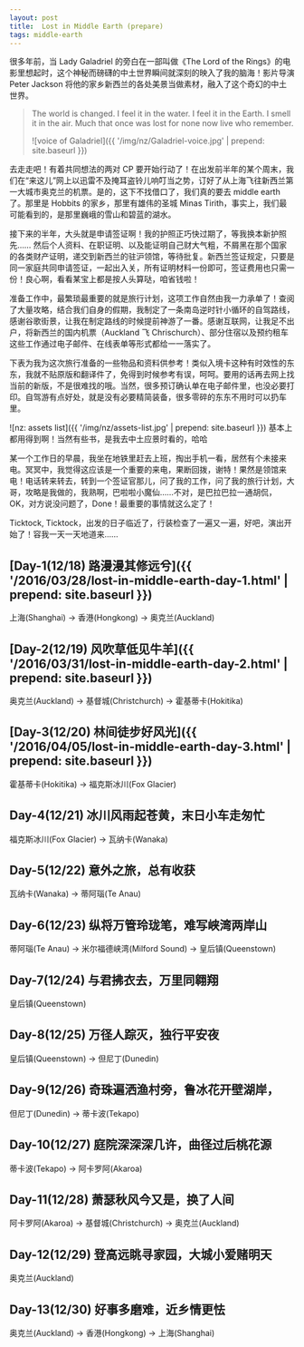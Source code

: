 ```yaml
---
layout: post
title:  Lost in Middle Earth (prepare)
tags: middle-earth
---
```


很多年前，当 Lady Galadriel 的旁白在一部叫做《The Lord of the Rings》的电影里想起时，这个神秘而磅礴的中土世界瞬间就深刻的映入了我的脑海！影片导演 Peter Jackson 将他的家乡新西兰的各处美景当做素材，融入了这个奇幻的中土世界。

<!--more-->

> The world is changed. I feel it in the water. I feel it in the Earth. I smell it in the air. Much that once was lost for none now live who remember.
>
> ![voice of Galadriel]({{ '/img/nz/Galadriel-voice.jpg' | prepend: site.baseurl }})

去走走吧！有着共同想法的两对 CP 要开始行动了！在出发前半年的某个周末，我们在“来这儿”网上以迅雷不及掩耳盗铃儿响叮当之势，订好了从上海飞往新西兰第一大城市奥克兰的机票。是的，这下不找借口了，我们真的要去 middle earth 了。那里是 Hobbits 的家乡，那里有雄伟的圣城 Minas Tirith，事实上，我们最可能看到的，是那里巍峨的雪山和碧蓝的湖水。

接下来的半年，大头就是申请签证啊！我的护照正巧快过期了，等我换本新护照先…… 然后个人资料、在职证明、以及能证明自己财大气粗，不屑黑在那个国家的各类财产证明，递交到新西兰的驻沪领馆，等待批复。新西兰签证规定，只要是同一家庭共同申请签证，一起出入关，所有证明材料一份即可，签证费用也只需一份！良心啊，看看某宝上都是按人头算哒，咱省钱啦！

准备工作中，最繁琐最重要的就是旅行计划，这项工作自然由我一力承单了！查阅了大量攻略，结合我们自身的假期，我制定了一条南岛逆时针小循环的自驾路线，感谢谷歌街景，让我在制定路线的时候提前神游了一番。感谢互联网，让我足不出户，将新西兰的国内机票（Auckland 飞 Chrischurch）、部分住宿以及预约租车这些工作通过电子邮件、在线表单等形式都给一一落实了。

下表为我为这次旅行准备的一些物品和资料供参考！类似入境卡这种有时效性的东东，我就不贴原版和翻译件了，免得到时候参考有误，呵呵。要用的话再去网上找当前的新版，不是很难找的哦。当然，很多预订确认单在电子邮件里，也没必要打印。自驾游有点好处，就是没有必要精简装备，很多零碎的东东不用时可以扔车里。

![nz: assets list]({{ '/img/nz/assets-list.jpg' | prepend: site.baseurl }})
<i class="fa fa-hand-o-up"></i> <span>基本上都用得到啊！当然有些书，是我去中土应景时看的，哈哈</span>

某一个工作日的早晨，我坐在地铁里赶去上班，掏出手机一看，居然有个未接来电。冥冥中，我觉得这应该是一个重要的来电，果断回拨，谢特！果然是领馆来电！电话转来转去，转到一个签证官那儿，问了我的工作，问了我的旅行计划，大哥，攻略是我做的，我熟啊，巴啦啦小魔仙……不对，是巴拉巴拉一通胡侃，OK，对方说没问题了，Done！最重要的事情就这么定了！

Ticktock, Ticktock，出发的日子临近了，行装检查了一遍又一遍，好吧，演出开始了！容我一天一天地道来……

## [Day-1(12/18) 路漫漫其修远兮]({{ '/2016/03/28/lost-in-middle-earth-day-1.html' | prepend: site.baseurl }})
上海(Shanghai) -> 香港(Hongkong) -> 奥克兰(Auckland)

## [Day-2(12/19) 风吹草低见牛羊]({{ '/2016/03/31/lost-in-middle-earth-day-2.html' | prepend: site.baseurl }})
奥克兰(Auckland) -> 基督城(Christchurch) -> 霍基蒂卡(Hokitika)

## [Day-3(12/20) 林间徒步好风光]({{ '/2016/04/05/lost-in-middle-earth-day-3.html' | prepend: site.baseurl }})
霍基蒂卡(Hokitika) -> 福克斯冰川(Fox Glacier)

## Day-4(12/21) 冰川风雨起苍黄，末日小车走匆忙
福克斯冰川(Fox Glacier) -> 瓦纳卡(Wanaka)

## Day-5(12/22) 意外之旅，总有收获
瓦纳卡(Wanaka) -> 蒂阿瑙(Te Anau)

## Day-6(12/23) 纵将万管玲珑笔，难写峡湾两岸山
蒂阿瑙(Te Anau) -> 米尔福德峡湾(Milford Sound) -> 皇后镇(Queenstown)

## Day-7(12/24) 与君拂衣去，万里同翱翔
皇后镇(Queenstown)

## Day-8(12/25) 万径人踪灭，独行平安夜
皇后镇(Queenstown) -> 但尼丁(Dunedin)

## Day-9(12/26) 奇珠遍洒渔村旁，鲁冰花开壁湖岸，
但尼丁(Dunedin) -> 蒂卡波(Tekapo)

## Day-10(12/27) 庭院深深深几许，曲径过后桃花源
蒂卡波(Tekapo) -> 阿卡罗阿(Akaroa)

## Day-11(12/28) 萧瑟秋风今又是，换了人间
阿卡罗阿(Akaroa) -> 基督城(Christchurch) -> 奥克兰(Auckland)

## Day-12(12/29) 登高远眺寻家园，大城小爱赌明天
奥克兰(Auckland)

## Day-13(12/30) 好事多磨难，近乡情更怯
奥克兰(Auckland) -> 香港(Hongkong) -> 上海(Shanghai)

